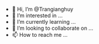 - 👋 Hi, I’m @Trangianghuy
- 👀 I’m interested in ...
- 🌱 I’m currently learning ...
- 💞️ I’m looking to collaborate on ...
- 📫 How to reach me ...

<!---
Trangianghuy/Trangianghuy is a ✨ special ✨ repository because its `README.md` (this file) appears on your GitHub profile.
You can click the Preview link to take a look at your changes.
--->
